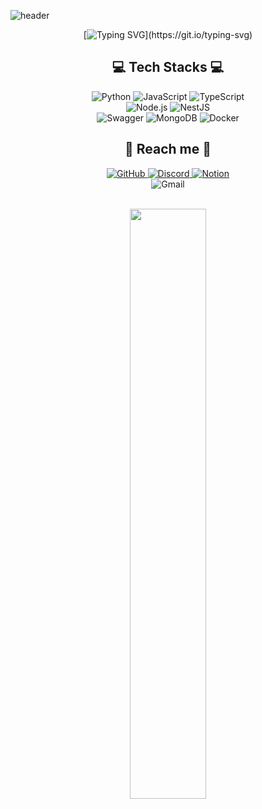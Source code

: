 ![header](https://capsule-render.vercel.app/api?type=waving&color=b19cdb&height=250&section=header&text=HanaSeol&fontSize=90&animation=twinkling&fontColor=2E2E2E)

<div align="center">

[![Typing SVG](https://readme-typing-svg.herokuapp.com?font=Square+Peg&size=33&duration=5000&color=9D6EF7&center=true&vCenter=true&width=550&height=80&lines=Hi%F0%9F%91%8B%2C+I'm+Hanaseol!+Wellcom+to+my+GitHub!!+;I+wanna+be+a+backend++developer+or+database++Admininistration;I'm+gonna+be+the+best+developer+in+the+world!)](https://git.io/typing-svg)
<div align=center>

## 💻 Tech Stacks 💻

<p>
<img alt="Python" src ="https://img.shields.io/badge/Python-3776AB.svg?&style=for-the-badge&logo=Python&logoColor=white">  
<img alt="JavaScript" src ="https://img.shields.io/badge/JavaScript-F7DF1E.svg?&style=for-the-badge&logo=JavaScript&logoColor=white"/> 
<img alt="TypeScript" src ="https://img.shields.io/badge/TypeScript-3178C6.svg?&style=for-the-badge&logo=TypeScript&logoColor=white"/> 
<br/>
<img alt="Node.js" src ="https://img.shields.io/badge/Node.js-339933.svg?&style=for-the-badge&logo=Node.js&logoColor=white"/> 
<img alt="NestJS" src ="https://img.shields.io/badge/NestJS-E0234E.svg?&style=for-the-badge&logo=NestJS&logoColor=white"/> 
<br/>
<img alt ="Swagger" src="https://img.shields.io/badge/-Swagger-%23Clojure?style=for-the-badge&logo=swagger&logoColor=white"/>
<img alt="MongoDB" src ="https://img.shields.io/badge/MongoDB-47A248.svg?&style=for-the-badge&logo=MongoDB&logoColor=white"/> 
<img alt="Docker" src ="https://img.shields.io/badge/Docker-2496ED.svg?&style=for-the-badge&logo=Docker&logoColor=white"/>
</p>

  
## 💌 Reach me 💌

<p>
<a href = "https://github.com/1hana26"><img alt="GitHub" src ="https://img.shields.io/badge/GitHub-181717.svg?&style=for-the-badge&logo=GitHub&logoColor=white"/>
<img alt="Discord" src ="https://img.shields.io/badge/하나%236453-%237289DA.svg?style=for-the-badge&logo=discord&logoColor=white"/>
</a> 
<a href = "https://large-chips-839.notion.site/33a5792028ae4ff7bc7143b49b269a61"> <img alt="Notion" src ="https://img.shields.io/badge/Notion-%23000000.svg?style=for-the-badge&logo=notion&logoColor=white"/></a>
<br/>
<img alt="Gmail" src 
="https://img.shields.io/badge/seolhana6206@gmail.com-EA4335.svg?&style=for-the-badge&logo=Gmail&logoColor=white"/>
</p>
<br/>
<a href="https://github.com/1hana26/github-readme-stats">
  <img src="https://github-readme-stats.vercel.app/api?username=1hana26&show_icons=true&theme=material-palenight&hide_border=true&bg_color=20232a&icon_color=E3E3E3A8&text_color=fff&title_color=918FE0" width=49.2% />
</a>
</div>
